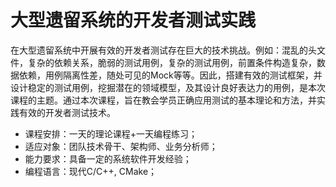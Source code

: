 # 大型遗留系统的开发者测试实践

在大型遗留系统中开展有效的开发者测试存在巨大的技术挑战。例如：混乱的头文件，复杂的依赖关系，脆弱的测试用例，复杂的测试用例，前置条件构造复杂，数据依赖，用例隔离性差，随处可见的Mock等等。因此，搭建有效的测试框架，并设计稳定的测试用例，挖掘潜在的领域模型，及其设计良好表达力的用例，是本次课程的主题。通过本次课程，旨在教会学员正确应用测试的基本理论和方法，并实践有效的开发者测试技术。

- 课程安排：一天的理论课程+一天编程练习；
- 适应对象：团队技术骨干、架构师、业务分析师；
- 能力要求：具备一定的系统软件开发经验；
- 编程语言：现代C/C++, CMake；